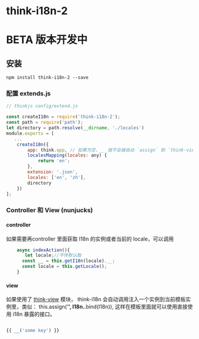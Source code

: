 # think-i18n-2


# BETA 版本开发中
## 安装
    npm install think-i18n-2 --save
### 配置 extends.js


```js
// thinkjs config/extend.js

const createI18n = require('think-i18n-2');
const path = require('path');
let directory = path.resolve(__dirname, './locales')
module.exports = [
   ...
    createI18n({
        app: think.app, // 如果为空，__ 就不会被自动 `assign` 到 `think-view` 实例
        localesMapping(locales: any) {
            return 'en';
        },
        extension: '.json',
        locales: ['en', 'zh'],
        directory
    })
];

```


### Controller 和 View (nunjucks)

####  controller

如果需要再controller 里面获取 I18n 的实例或者当前的 locale，可以调用

```js
    async indexAction(){
       let locale;//不传默认取
      const __ = this.getI18n(locale).__;
      const locale = this.getLocale();
    }
```

####  view

如果使用了 [think-view](https://github.com/thinkjs/think-view) 模块， think-i18n 会自动调用注入一个实例到当前模板实例里，类似： this.assign('__', I18n.__.bind(I18n)), 这样在模板里面就可以使用直接使用 i18n 暴露的接口。

```js

{{ __('some key') }}



